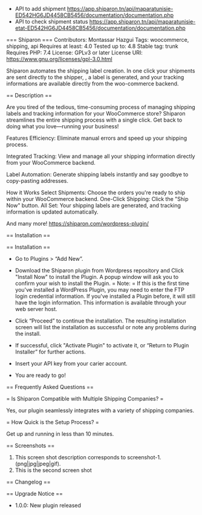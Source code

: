 * API to add shipment
https://app.shiparon.tn/api/maparatunisie-ED542HG6JD4458CB5456/documentation/documentation.php
* API to check shipment status
https://app.shiparon.tn/api/maparatunisie-etat-ED542HG6JD4458CB5456/documentation/documentation.php






=== Shiparon ===
Contributors: Montassar Hazgui
Tags: woocommerce, shipping, api
Requires at least: 4.0
Tested up to: 4.8
Stable tag: trunk
Requires PHP: 7.4
License: GPLv3 or later
License URI: https://www.gnu.org/licenses/gpl-3.0.html

Shiparon automates the shipping label creation. In one click your shipments are sent directly to the shipper, , a label is generated, and
your tracking informations are available directly from the woo-commerce backend.

== Description ==

Are you tired of the tedious, time-consuming process of managing shipping labels and tracking information for your WooCommerce store? Shiparon streamlines the entire shipping process with a single click. Get back to doing what you love—running your business!

Features
Efficiency: Eliminate manual errors and speed up your shipping process.

Integrated Tracking: View and manage all your shipping information directly from your WooCommerce backend.

Label Automation: Generate shipping labels instantly and say goodbye to copy-pasting addresses.

How it Works
Select Shipments: Choose the orders you're ready to ship within your WooCommerce backend.
One-Click Shipping: Click the "Ship Now" button.
All Set: Your shipping labels are generated, and tracking information is updated automatically.

And many more! https://shiparon.com/wordpress-plugin/

== Installation ==

== Installation ==
* Go to Plugins > “Add New”.
* Download the Shiparon plugin from Wordpress repository and Click "Install Now" to install the Plugin. A popup
   window will ask you to confirm your wish to install the Plugin.
= Note: = If this is the first time you've installed a WordPress Plugin, you may need to enter the FTP login credential information. If
          you've installed a Plugin before, it will still have the login information. This information is available through your web server host.

* Click “Proceed” to continue the installation. The resulting installation screen will list the installation as successful or note any problems during the install.
* If successful, click "Activate Plugin" to activate it, or “Return to Plugin Installer” for further actions.
* Insert your API key from your carier account.
* You are ready to go!


== Frequently Asked Questions ==

= Is Shiparon Compatible with Multiple Shipping Companies? =

Yes, our plugin seamlessly integrates with a variety of shipping companies.

= How Quick is the Setup Process? =

Get up and running in less than 10 minutes.


== Screenshots ==

1. This screen shot description corresponds to screenshot-1.(png|jpg|jpeg|gif).
2. This is the second screen shot

== Changelog ==


== Upgrade Notice ==

* 1.0.0: New plugin released
